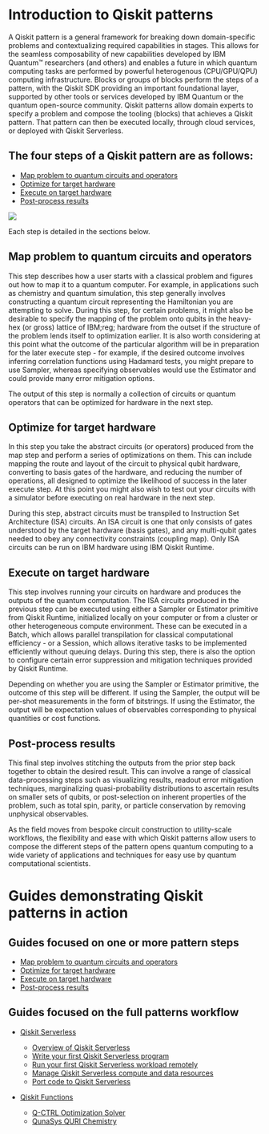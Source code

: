 
# Introduction to Qiskit patterns

A Qiskit pattern is a general framework for breaking down domain-specific problems and contextualizing required capabilities in stages. This allows for the seamless composability of new capabilities developed by IBM Quantum™ researchers (and others) and enables a future in which quantum computing tasks are performed by powerful heterogenous (CPU/GPU/QPU) computing infrastructure. Blocks or groups of blocks perform the steps of a pattern, with the Qiskit SDK providing an important foundational layer, supported by other tools or services developed by IBM Quantum or the quantum open-source community. Qiskit patterns allow domain experts to specify a problem and compose the tooling (blocks) that achieves a Qiskit pattern. That pattern can then be executed locally, through cloud services, or deployed with Qiskit Serverless.



## The four steps of a Qiskit pattern are as follows:

- [Map problem to quantum circuits and operators](https://docs.quantum.ibm.com/guides/map-problem-to-circuits)
- [Optimize for target hardware](https://docs.quantum.ibm.com/guides/optimize-for-hardware)
- [Execute on target hardware](https://docs.quantum.ibm.com/guides/execute-on-hardware)
- [Post-process results](https://docs.quantum.ibm.com/guides/post-process-results)


![](https://docs.quantum.ibm.com/images/qiskit-patterns/patterns.svg)

Each step is detailed in the sections below.
## Map problem to quantum circuits and operators

This step describes how a user starts with a classical problem and figures out how to map it to a quantum computer. For example, in applications such as chemistry and quantum simulation, this step generally involves constructing a quantum circuit representing the Hamiltonian you are attempting to solve. During this step, for certain problems, it might also be desirable to specify the mapping of the problem onto qubits in the heavy-hex (or gross) lattice of IBM;reg; hardware from the outset if the structure of the problem lends itself to optimization earlier. It is also worth considering at this point what the outcome of the particular algorithm will be in preparation for the later execute step - for example, if the desired outcome involves inferring correlation functions using Hadamard tests, you might prepare to use Sampler, whereas specifying observables would use the Estimator and could provide many error mitigation options.

The output of this step is normally a collection of circuits or quantum operators that can be optimized for hardware in the next step.

## Optimize for target hardware
In this step you take the abstract circuits (or operators) produced from the map step and perform a series of optimizations on them. This can include mapping the route and layout of the circuit to physical qubit hardware, converting to basis gates of the hardware, and reducing the number of operations, all designed to optimize the likelihood of success in the later execute step. At this point you might also wish to test out your circuits with a simulator before executing on real hardware in the next step.

During this step, abstract circuits must be transpiled to Instruction Set Architecture (ISA) circuits. An ISA circuit is one that only consists of gates understood by the target hardware (basis gates), and any multi-qubit gates needed to obey any connectivity constraints (coupling map). Only ISA circuits can be run on IBM hardware using IBM Qiskit Runtime.
## Execute on target hardware
This step involves running your circuits on hardware and produces the outputs of the quantum computation. The ISA circuits produced in the previous step can be executed using either a Sampler or Estimator primitive from Qiskit Runtime, initialized locally on your computer or from a cluster or other heterogeneous compute environment. These can be executed in a Batch, which allows parallel transpilation for classical computational efficiency - or a Session, which allows iterative tasks to be implemented efficiently without queuing delays. During this step, there is also the option to configure certain error suppression and mitigation techniques provided by Qiskit Runtime.

Depending on whether you are using the Sampler or Estimator primitive, the outcome of this step will be different. If using the Sampler, the output will be per-shot measurements in the form of bitstrings. If using the Estimator, the output will be expectation values of observables corresponding to physical quantities or cost functions.

## Post-process results
This final step involves stitching the outputs from the prior step back together to obtain the desired result. This can involve a range of classical data-processing steps such as visualizing results, readout error mitigation techniques, marginalizing quasi-probability distributions to ascertain results on smaller sets of qubits, or post-selection on inherent properties of the problem, such as total spin, parity, or particle conservation by removing unphysical observables.

As the field moves from bespoke circuit construction to utility-scale workflows, the flexibility and ease with which Qiskit patterns allow users to compose the different steps of the pattern opens quantum computing to a wide variety of applications and techniques for easy use by quantum computational scientists.

# Guides demonstrating Qiskit patterns in action
## Guides focused on one or more pattern steps

- [Map problem to quantum circuits and operators](https://docs.quantum.ibm.com/guides/map-problem-to-circuits)
- [Optimize for target hardware](https://docs.quantum.ibm.com/guides/optimize-for-hardware)
- [Execute on target hardware](https://docs.quantum.ibm.com/guides/execute-on-hardware)
- [Post-process results](https://docs.quantum.ibm.com/guides/post-process-results)

## Guides focused on the full patterns workflow
- [Qiskit Serverless](https://docs.quantum.ibm.com/guides/serverless)

    - [Overview of Qiskit Serverless](https://docs.quantum.ibm.com/guides/serverless)
    - [Write your first Qiskit Serverless program](https://docs.quantum.ibm.com/guides/serverless-first-program)
    - [Run your first Qiskit Serverless workload remotely](https://docs.quantum.ibm.com/guides/serverless-run-first-workload)
    - [Manage Qiskit Serverless compute and data resources](https://docs.quantum.ibm.com/guides/serverless-manage-resources)
    - [Port code to Qiskit Serverless]()
- [Qiskit Functions](https://docs.quantum.ibm.com/guides/serverless-port-code)

    - [Q-CTRL Optimization Solver](https://docs.quantum.ibm.com/guides/q-ctrl-optimization-solver)
    - [QunaSys QURI Chemistry](https://docs.quantum.ibm.com/guides/qunasys-quri-chemistry)
